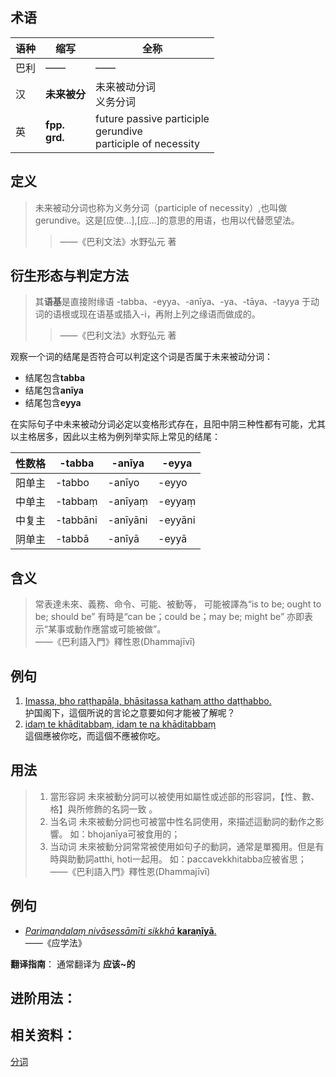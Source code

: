 ## 术语

|语种|缩写|全称|
|-|-|-|
|巴利|——|——|
|汉|**未来被分**|未来被动分词<br>义务分词|
|英|**fpp.**<br>**grd.**|future passive participle<br>gerundive<br>participle of necessity|

## 定义

>未来被动分词也称为义务分词（participle of necessity）,也叫做gerundive。这是[应使...],[应...]的意思的用语，也用以代替愿望法。
>>——《巴利文法》水野弘元 著

## 衍生形态与判定方法

>其**语基**是直接附缘语 -tabba、-eyya、-anīya、-ya、-tāya、-tayya 于动词的语根或现在语基或插入-i，再附上列之缘语而做成的。
>>——《巴利文法》水野弘元 著

观察一个词的结尾是否符合可以判定这个词是否属于未来被动分词：
- 结尾包含**tabba**
- 结尾包含**anīya**
- 结尾包含**eyya**

在实际句子中未来被动分词必定以变格形式存在，且阳中阴三种性都有可能，尤其以主格居多，因此以主格为例列举实际上常见的结尾：

|性数格|-tabba|-anīya|-eyya|
|-|-|-|-|
|阳单主|-tabbo|-anīyo|-eyyo|
|中单主|-tabbaṃ|-anīyaṃ|-eyyaṃ|
|中复主|-tabbāni|-anīyāni|-eyyāni|
|阴单主|-tabbā|-anīyā|-eyyā|

## 含义

>常表達未來、義務、命令、可能、被動等，
>可能被譯為“is to be; ought to be; should be”
>有時是“can be；could be；may be; might be”
>亦即表示“某事或動作應當或可能被做”。
><br>——《巴利語入門》釋性恩(Dhammajīvī)


## 例句

1. [Imassa, bho raṭṭhapāla, bhāsitassa kathaṃ attho daṭṭhabbo.](https://www.wikipali.org/app/reader/?view=chapter&book=165&para=850&display=sent&mode=edit "点击跳转到wikipali查看")
<br>护国阁下，這個所说的言论之意要如何才能被了解呢？
1. [idaṃ te khāditabbaṃ, idaṃ te na khāditabbaṃ](https://www.wikipali.org/app/reader/?view=chapter&book=165&para=432&display=sent&mode=edit "点击跳转到wikipali查看")
<br>這個應被你吃，而這個不應被你吃。

## 用法
>1. 當形容詞 
 未來被動分詞可以被使用如屬性或述部的形容詞，【性、數、格】與所修飾的名詞一致 。
>2. 当名词
 未來被動分詞也可被當中性名詞使用，來描述這動詞的動作之影響。
 如：bhojanīya可被食用的；
>3. 当动词
 未來被動分詞常常被使用如句子的動詞，通常是單獨用。但是有時與助動詞atthi, hoti一起用。
 如：paccavekkhitabba应被省思；
><br>——《巴利語入門》釋性恩(Dhammajīvī)

## 例句
- [*Parimaṇḍalaṃ nivāsessāmīti sikkhā* **karaṇīyā**.](https://www-hk.wikipali.org/app/article/?view=para&book=214&par=1728) <br>——《应学法》

**翻译指南**： 通常翻译为 **应该~的**

## 进阶用法：

## 相关资料：

[分词](derivative\particle.md)
